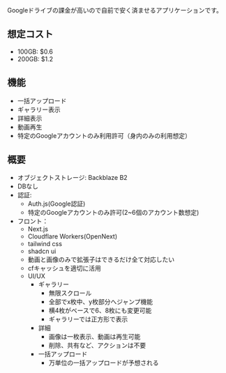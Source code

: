 Googleドライブの課金が高いので自前で安く済ませるアプリケーションです。

## 想定コスト
- 100GB: $0.6
- 200GB: $1.2

## 機能
- 一括アップロード
- ギャラリー表示
- 詳細表示
- 動画再生
- 特定のGoogleアカウントのみ利用許可（身内のみの利用想定）

## 概要
- オブジェクトストレージ: Backblaze B2
- DBなし
- 認証:
  - Auth.js(Google認証)
  - 特定のGoogleアカウントのみ許可(2~6個のアカウント数想定)
- フロント：
  - Next.js
  - Cloudflare Workers(OpenNext)
  - tailwind css
  - shadcn ui
  - 動画と画像のみで拡張子はできるだけ全て対応したい
  - cfキャッシュを適切に活用
  - UI/UX
    - ギャラリー
      - 無限スクロール
      - 全部でx枚中、y枚部分へジャンプ機能
      - 横4枚がベースで6、8枚にも変更可能
      - ギャラリーでは正方形で表示
    - 詳細
      - 画像は一枚表示、動画は再生可能
      - 削除、共有など、アクションは不要
    - 一括アップロード
      - 万単位の一括アップロードが予想される